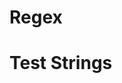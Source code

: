 <!Provide a regex (as if for a password checker), that enforces a password to have at least one symbol and one number.>
# Regex

# Test Strings